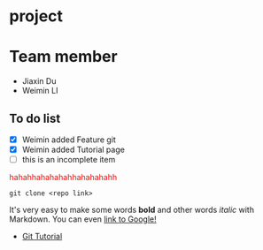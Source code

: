 # project

# Team member
* Jiaxin Du
* Weimin LI


## To do list
   - [x] Weimin added Feature git
   - [x] Weimin added Tutorial page
   - [ ] this is an incomplete item

<font color=#FF0000>hahahhahahahahhahahahahh</font>

    git clone <repo link>




It's very easy to make some words **bold** and other words *italic* with Markdown. You can even [link to Google!](http://google.com)

* [Git Tutorial](/git.md)
